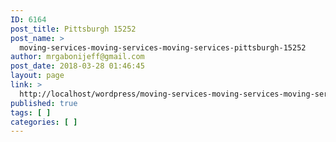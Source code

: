 ```yaml
---
ID: 6164
post_title: Pittsburgh 15252
post_name: >
  moving-services-moving-services-moving-services-pittsburgh-15252
author: mrgabonijeff@gmail.com
post_date: 2018-03-28 01:46:45
layout: page
link: >
  http://localhost/wordpress/moving-services-moving-services-moving-services-pittsburgh-15252/
published: true
tags: [ ]
categories: [ ]
---
```

